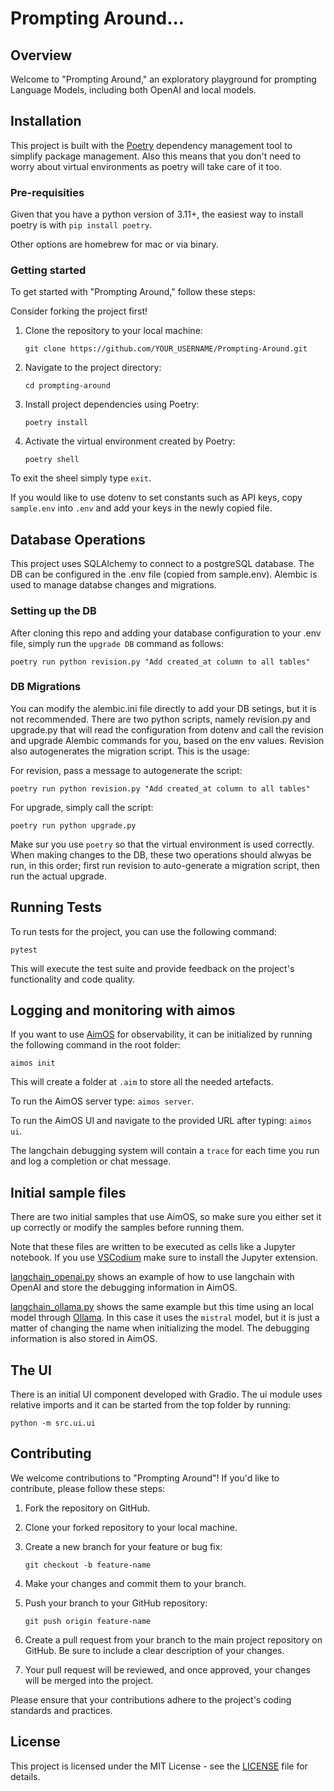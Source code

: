 # Prompting Around...

## Overview

Welcome to "Prompting Around," an exploratory playground for prompting Language Models, including both OpenAI and local models. 

## Installation
This project is built with the [Poetry](https://python-poetry.org/) dependency management tool to simplify package management. Also this means that you don't need to worry about virtual environments as poetry will take care of it too.

### Pre-requisities
Given that you have a python version of 3.11+, the easiest way to install poetry is with ```pip install poetry```.

Other options are homebrew for mac or via binary.


### Getting started
To get started with "Prompting Around," follow these steps:

Consider forking the project first!

1. Clone the repository to your local machine:

    ```git clone https://github.com/YOUR_USERNAME/Prompting-Around.git```


2. Navigate to the project directory:

    ```cd prompting-around```


3. Install project dependencies using Poetry:

    ```poetry install```


4. Activate the virtual environment created by Poetry:

    ```poetry shell```


To exit the sheel simply type `exit`.

If you would like to use dotenv to set constants such as API keys, copy `sample.env` into `.env` and add your keys in the newly copied file.

## Database Operations

This project uses SQLAlchemy to connect to a postgreSQL database. The DB can be configured in the .env file (copied from sample.env). Alembic is used to manage databse changes and migrations.

### Setting up the DB
After cloning this repo and adding your database configuration to your .env file, simply run the `upgrade DB` command as follows:

```
poetry run python revision.py "Add created_at column to all tables"
```

### DB Migrations
You can modify the alembic.ini file directly to add your DB setings, but it is not recommended. There are two python scripts, namely revision.py and upgrade.py that will read the configuration from dotenv and call the revision and upgrade Alembic commands for you, based on the env values. Revision also autogenerates the migration script. This is the usage:

For revision, pass a message to autogenerate the script:

```
poetry run python revision.py "Add created_at column to all tables"
```

For upgrade, simply call the script:

```
poetry run python upgrade.py
```


Make sur you use `poetry` so that the virtual environment is used correctly.
When making changes to the DB, these two operations should alwyas be run, in this order; first run revision to auto-generate a migration script, then run the actual upgrade.

## Running Tests

To run tests for the project, you can use the following command:

    pytest

This will execute the test suite and provide feedback on the project's functionality and code quality.

## Logging and monitoring with aimos
If you want to use [AimOS](https://github.com/aimhubio/aimos) for observability, it can be initialized by running the following command in the root folder:

    aimos init

This will create a folder at `.aim` to store all the needed artefacts.

To run the AimOS server type:  ```aimos server```.

To run the AimOS UI and navigate to the provided URL after typing: ```aimos ui```.

The langchain debugging system will contain a `trace` for each time you run and log a completion or chat message.

## Initial sample files
There are two initial samples that use AimOS, so make sure you either set it up correctly or modify the samples before running them.

Note that these files are written to be executed as cells like a Jupyter notebook. If you use [VSCodium](https://vscodium.com/) make sure to install the Jupyter extension.

[langchain_openai.py](./src/samples/langchain_openai.py) shows an example of how to use langchain with OpenAI and store the debugging information in AimOS.

[langchain_ollama.py](./src/samples/langchain_ollama.py) shows the same example but this time using an local model through [Ollama](https://www.ollama.ai/). In this case it uses the `mistral` model, but it is just a matter of changing the name when initializing the model. The debugging information is also stored in AimOS.

## The UI
There is an initial UI component developed with Gradio.
The ui module uses relative imports and it can be started from the top folder by running:

```
python -m src.ui.ui 
```


## Contributing

We welcome contributions to "Prompting Around"! If you'd like to contribute, please follow these steps:

1. Fork the repository on GitHub.

2. Clone your forked repository to your local machine.

3. Create a new branch for your feature or bug fix:

    ```git checkout -b feature-name```

4. Make your changes and commit them to your branch.

5. Push your branch to your GitHub repository:

    ```git push origin feature-name```


6. Create a pull request from your branch to the main project repository on GitHub. Be sure to include a clear description of your changes.

7. Your pull request will be reviewed, and once approved, your changes will be merged into the project.

Please ensure that your contributions adhere to the project's coding standards and practices.

## License

This project is licensed under the MIT License - see the [LICENSE](LICENSE) file for details.

